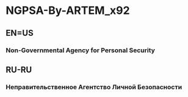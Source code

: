 # NGPSA-By-ARTEM_x92

## EN=US
### Non-Governmental Agency for Personal Security


## RU-RU
### Неправительственное Агентство Личной Безопасности
